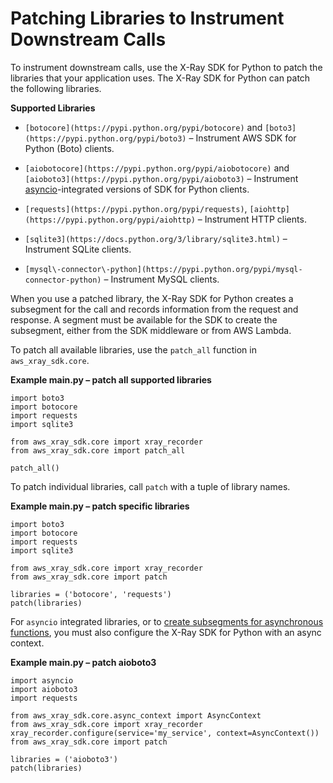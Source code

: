 # Patching Libraries to Instrument Downstream Calls<a name="xray-sdk-python-patching"></a>

To instrument downstream calls, use the X\-Ray SDK for Python to patch the libraries that your application uses\. The X\-Ray SDK for Python can patch the following libraries\.

**Supported Libraries**

+ `[botocore](https://pypi.python.org/pypi/botocore)` and `[boto3](https://pypi.python.org/pypi/boto3)` – Instrument AWS SDK for Python \(Boto\) clients\.

+ `[aiobotocore](https://pypi.python.org/pypi/aiobotocore)` and `[aioboto3](https://pypi.python.org/pypi/aioboto3)` – Instrument [asyncio](https://docs.python.org/3/library/asyncio.html)\-integrated versions of SDK for Python clients\.

+ `[requests](https://pypi.python.org/pypi/requests)`, `[aiohttp](https://pypi.python.org/pypi/aiohttp)` – Instrument HTTP clients\.

+ `[sqlite3](https://docs.python.org/3/library/sqlite3.html)` – Instrument SQLite clients\.

+ `[mysql\-connector\-python](https://pypi.python.org/pypi/mysql-connector-python)` – Instrument MySQL clients\.

When you use a patched library, the X\-Ray SDK for Python creates a subsegment for the call and records information from the request and response\. A segment must be available for the SDK to create the subsegment, either from the SDK middleware or from AWS Lambda\.

To patch all available libraries, use the `patch_all` function in `aws_xray_sdk.core`\.

**Example main\.py – patch all supported libraries**  

```
import boto3
import botocore
import requests
import sqlite3

from aws_xray_sdk.core import xray_recorder
from aws_xray_sdk.core import patch_all

patch_all()
```

To patch individual libraries, call `patch` with a tuple of library names\.

**Example main\.py – patch specific libraries**  

```
import boto3
import botocore
import requests
import sqlite3

from aws_xray_sdk.core import xray_recorder
from aws_xray_sdk.core import patch

libraries = ('botocore', 'requests')
patch(libraries)
```

For `asyncio` integrated libraries, or to [create subsegments for asynchronous functions](xray-sdk-python-subsegments.md), you must also configure the X\-Ray SDK for Python with an async context\.

**Example main\.py – patch aioboto3**  

```
import asyncio
import aioboto3
import requests

from aws_xray_sdk.core.async_context import AsyncContext
from aws_xray_sdk.core import xray_recorder
xray_recorder.configure(service='my_service', context=AsyncContext())
from aws_xray_sdk.core import patch

libraries = ('aioboto3')
patch(libraries)
```
